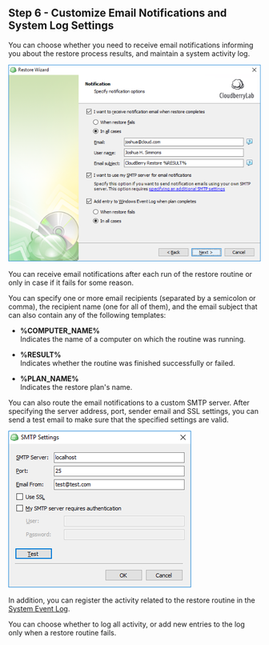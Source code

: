 ## Step 6 - Customize Email Notifications and System Log Settings

You can choose whether you need to receive email notifications informing you about the restore process results, and maintain a system activity log.

![](/assets/customize-email-notifications.png)

You can receive email notifications after each run of the restore routine or only in case if it fails for some reason.

You can specify one or more email recipients \(separated by a semicolon or comma\), the recipient name \(one for all of them\), and the email subject that can also contain any of the following templates:

* **%COMPUTER\_NAME%**  
  Indicates the name of a computer on which the routine was running.

* **%RESULT%**  
  Indicates whether the routine was finished successfully or failed.

* **%PLAN\_NAME%**  
  Indicates the restore plan's name.

You can also route the email notifications to a custom SMTP server. After specifying the server address, port, sender email and SSL settings, you can send a test email to make sure that the specified settings are valid.

![](/assets/smtp-settings-dialog-window.png)

In addition, you can register the activity related to the restore routine in the [System Event Log](https://msdn.microsoft.com/en-us/library/windows/desktop/aa385780%28v=vs.85%29.aspx).

You can choose whether to log all activity, or add new entries to the log only when a restore routine fails.

